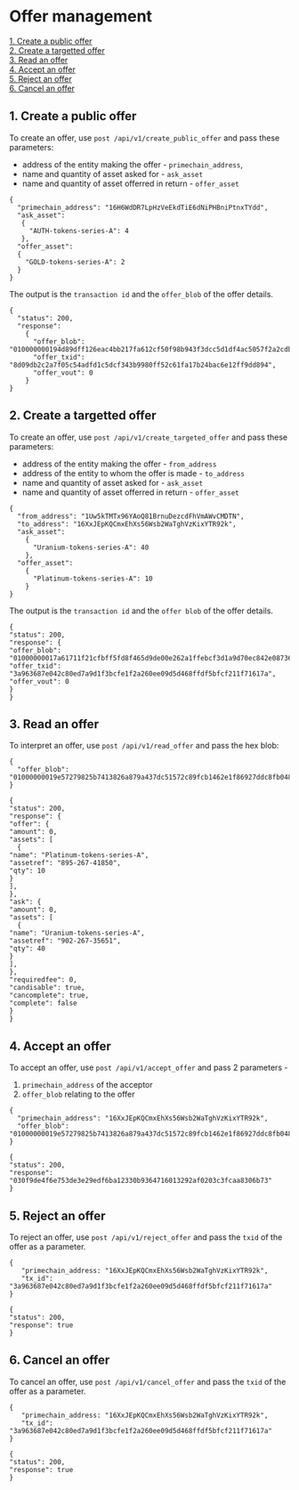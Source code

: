 # Offer management

[1. Create a public offer](#1-create-a-public-offer)   
[2. Create a targetted offer](#2-create-a-targetted-offer)   
[3. Read an offer](#3-read-an-offer)   
[4. Accept an offer](#4-accept-an-offer)   
[5. Reject an offer](#5-reject-an-offer)   
[6. Cancel an offer](#6-cancel-an-offer)   

## 1. Create a public offer
To create an offer, use `post /api/v1/create_public_offer` and pass these parameters:
* address of the entity making the offer - `primechain_address`, 
* name and quantity of asset asked for - `ask_asset` 
* name and quantity of asset offerred in return - `offer_asset`
```
{
  "primechain_address": "16H6WdDR7LpHzVeEkdTiE6dNiPHBniPtnxTYdd",
  "ask_asset": 
   {
     "AUTH-tokens-series-A": 4
   },
  "offer_asset": 
  {
    "GOLD-tokens-series-A": 2
  }
}
```

The output is the `transaction id` and the `offer_blob` of the offer details.
```
{
  "status": 200,
  "response": 
    {
      "offer_blob": "010000000194d89dff126eac4bb217fa612cf50f98b943f3dcc5d1df4ac5057f2a2cdb098d000000006a47304402202667ff9be3e8454c62edd0a179c55a37fdcf9a54ad55cb82b43e0a5bf47579ef022015f0bec601426876bc4a59ff485bbda429bdfa1f7849146c8ba50b2bf752d481832103ab7548d8c3148110f595453ac491dfe45d271c92b88d0cfdd26b41eaa7bfbaa0ffffffff0100000000000000003776a914270c3ebee9d184df26275424af915236f51afddf88ac1c73706b71e77f0bebe4bd86bf4b6a225bb41c62d704000000000000007500000000",
      "offer_txid": "8d09db2c2a7f05c54adfd1c5dcf343b9980ff52c61fa17b24bac6e12ff9dd894",
      "offer_vout": 0
    }
}
```
## 2. Create a targetted offer
To create an offer, use `post /api/v1/create_targeted_offer` and pass these parameters:
* address of the entity making the offer - `from_address`   
* address of the entity to whom the offer is made - `to_address`   
* name and quantity of asset asked for - `ask_asset` 
* name and quantity of asset offerred in return - `offer_asset`
```
{
  "from_address": "1Uw5kTMTx96YAoQ81BrnuDezcdFhVmAWvCMDTN",
  "to_address": "16XxJEpKQCmxEhXs56Wsb2WaTghVzKixYTR92k",
  "ask_asset": 
    {
      "Uranium-tokens-series-A": 40
    },
  "offer_asset": 
    {
      "Platinum-tokens-series-A": 10
    }
}
```
The output is the `transaction id` and the `offer blob` of the offer details.
```
{
"status": 200,
"response": {
"offer_blob": "01000000017a61711f21cfbff5fd8f465d9de00e262a1ffebcf3d1a9d70ec842e08736963a000000006b483045022100871b3625760bbaad16c376bc082d93aac98393eebf9560293214d98ffd8b29ad0220172131642087078977c4c5c6c68b8178a0903219a6210cdc5e07c3e9bae9ea16832102be496ef6b719a8bf9f472fa778e490fc4dcbc333d133634a323c140a975244bdffffffff0100000000000000003776a914ceab8b6fd5876940500dc9e6e9e402b0424c34c888ac1c73706b712ca4a239e8175078e715648b47a58b4328000000000000007500000000",
"offer_txid": "3a963687e042c80ed7a9d1f3bcfe1f2a260ee09d5d468ffdf5bfcf211f71617a",
"offer_vout": 0
}
}
```

## 3. Read an offer
To interpret an offer, use `post /api/v1/read_offer` and pass the hex blob:
```
{
  "offer_blob": "01000000019e57279825b7413826a879a437dc51572c89fcb1462e1f86927ddc8fb0485ad4000000006a4730440220282026f991b7f46dde67e4ae72b4e838e955cc538cbcbcc2cdf3f44ad20c04f10220777e5ed8178b1c542a4a044a9d3446d304f5df54ebd5f98c416d3cbd80adb79a832102be496ef6b719a8bf9f472fa778e490fc4dcbc333d133634a323c140a975244bdffffffff0100000000000000003776a914ceab8b6fd5876940500dc9e6e9e402b0424c34c888ac1c73706b712ca4a239e8175078e715648b47a58b4328000000000000007500000000"
}
```
```
{
"status": 200,
"response": {
"offer": {
"amount": 0,
"assets": [
  {
"name": "Platinum-tokens-series-A",
"assetref": "895-267-41850",
"qty": 10
}
],
},
"ask": {
"amount": 0,
"assets": [
  {
"name": "Uranium-tokens-series-A",
"assetref": "902-267-35651",
"qty": 40
}
],
},
"requiredfee": 0,
"candisable": true,
"cancomplete": true,
"complete": false
}
}
```
## 4. Accept an offer
To accept an offer, use `post /api/v1/accept_offer` and pass 2 parameters - 
1. `primechain_address` of the acceptor   
2. `offer_blob` relating to the offer   
```
{
  "primechain_address": "16XxJEpKQCmxEhXs56Wsb2WaTghVzKixYTR92k",
  "offer_blob": "01000000019e57279825b7413826a879a437dc51572c89fcb1462e1f86927ddc8fb0485ad4000000006a4730440220282026f991b7f46dde67e4ae72b4e838e955cc538cbcbcc2cdf3f44ad20c04f10220777e5ed8178b1c542a4a044a9d3446d304f5df54ebd5f98c416d3cbd80adb79a832102be496ef6b719a8bf9f472fa778e490fc4dcbc333d133634a323c140a975244bdffffffff0100000000000000003776a914ceab8b6fd5876940500dc9e6e9e402b0424c34c888ac1c73706b712ca4a239e8175078e715648b47a58b4328000000000000007500000000"
}
```
```
{
"status": 200,
"response": "030f9de4f6e753de3e29edf6ba12330b9364716013292af0203c3fcaa8306b73"
}
```

## 5. Reject an offer
To reject an offer, use `post /api/v1/reject_offer` and pass the `txid` of the offer as a parameter.
```
{
   "primechain_address: "16XxJEpKQCmxEhXs56Wsb2WaTghVzKixYTR92k",
   "tx_id": "3a963687e042c80ed7a9d1f3bcfe1f2a260ee09d5d468ffdf5bfcf211f71617a"
}
```
```
{
"status": 200,
"response": true
}
```

## 6. Cancel an offer
To cancel an offer, use `post /api/v1/cancel_offer` and pass the `txid` of the offer as a parameter.
```
{
   "primechain_address: "16XxJEpKQCmxEhXs56Wsb2WaTghVzKixYTR92k",
   "tx_id": "3a963687e042c80ed7a9d1f3bcfe1f2a260ee09d5d468ffdf5bfcf211f71617a"
}
```
```
{
"status": 200,
"response": true
}
```
